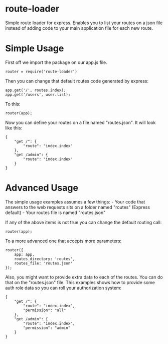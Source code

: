 route-loader
============

Simple route loader for express. Enables you to list your routes on a json file instead of adding code to your main application file for each new route.


Simple Usage
============

First off we import the package on our app.js file.

```
router = require('route-loader')
```

Then you can change that default routes code generated by express:

```
app.get('/', routes.index);
app.get('/users', user.list);
```

To this:

```
router(app);
```

Now you can define your routes on a file named "routes.json". It will look like this:

```
{
    "get /": {
        "route": "index.index"
    },
    "get /admin": {
        "route": "index.index"
    }
}
```


Advanced Usage
==============

The simple usage examples assumes a few things:
    - Your code that answers to the web requests sits on a folder named "routes" (Express default)
    - Your routes file is named "routes.json"

If any of the above items is not true you can change the default routing call:

```
router(app);
```

To a more advanced one that accepts more parameters:

```
router({
    app: app,
	routes_directory: 'routes',
	routes_file: 'routes.json'
});
```

Also, you might want to provide extra data to each of the routes. You can do that on the "routes.json" file.
This examples shows how to provide some auth role data so you can roll your authorization system:

```
{
    "get /": {
        "route": "index.index",
        "permission": "all"
    },
    "get /admin": {
        "route": "index.index",
        "permission": "admin"
    }
}
```
